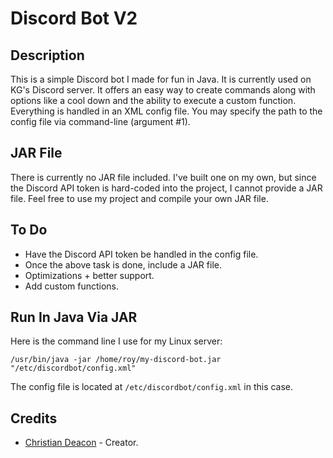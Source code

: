 # Discord Bot V2

## Description
This is a simple Discord bot I made for fun in Java. It is currently used on KG's Discord server. It offers an easy way to create commands along with options like a cool down and the ability to execute a custom function. Everything is handled in an XML config file. You may specify the path to the config file via command-line (argument #1).

## JAR File
There is currently no JAR file included. I've built one on my own, but since the Discord API token is hard-coded into the project, I cannot provide a JAR file. Feel free to use my project and compile your own JAR file.

## To Do
* Have the Discord API token be handled in the config file.
* Once the above task is done, include a JAR file.
* Optimizations + better support.
* Add custom functions.

## Run In Java Via JAR
Here is the command line I use for my Linux server:

```
/usr/bin/java -jar /home/roy/my-discord-bot.jar "/etc/discordbot/config.xml"
```

The config file is located at `/etc/discordbot/config.xml` in this case.

## Credits
* [Christian Deacon](https://www.linkedin.com/in/christian-deacon-902042186/) - Creator.